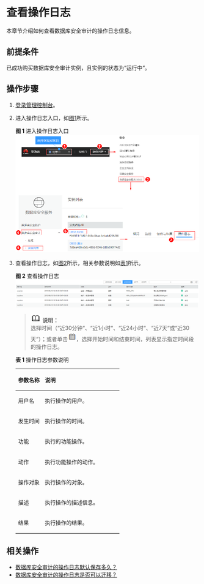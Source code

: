 # 查看操作日志<a name="ZH-CN_TOPIC_0145254213"></a>

本章节介绍如何查看数据库安全审计的操作日志信息。

## 前提条件<a name="section441811405410"></a>

已成功购买数据库安全审计实例，且实例的状态为“运行中“。

## 操作步骤<a name="section16337113512514"></a>

1.  [登录管理控制台](https://console.huaweicloud.com/)。
2.  进入操作日志入口，如[图1](#fig6102151075519)所示。

    **图 1**  进入操作日志入口<a name="fig6102151075519"></a>  
    ![](figures/进入操作日志入口.png "进入操作日志入口")

3.  查看操作日志，如[图2](#fig6278124313101)所示，相关参数说明如[表1](#table4295843716304)所示。

    **图 2**  查看操作日志<a name="fig6278124313101"></a>  
    ![](figures/查看操作日志.png "查看操作日志")

    >![](public_sys-resources/icon-note.gif) **说明：**   
    >选择时间（“近30分钟“、“近1小时“、“近24小时“、“近7天“或“近30天“）；或者单击![](figures/日历-65.png)，选择开始时间和结束时间，列表显示指定时间段的操作日志。  

    **表 1**  操作日志参数说明

    <a name="table4295843716304"></a>
    <table><thead align="left"><tr id="row4338993216304"><th class="cellrowborder" valign="top" width="25.669999999999998%" id="mcps1.2.3.1.1"><p id="p2492361616304"><a name="p2492361616304"></a><a name="p2492361616304"></a>参数名称</p>
    </th>
    <th class="cellrowborder" valign="top" width="74.33%" id="mcps1.2.3.1.2"><p id="p554697916304"><a name="p554697916304"></a><a name="p554697916304"></a>说明</p>
    </th>
    </tr>
    </thead>
    <tbody><tr id="row8736194992614"><td class="cellrowborder" valign="top" width="25.669999999999998%" headers="mcps1.2.3.1.1 "><p id="p27371849182610"><a name="p27371849182610"></a><a name="p27371849182610"></a>用户名</p>
    </td>
    <td class="cellrowborder" valign="top" width="74.33%" headers="mcps1.2.3.1.2 "><p id="p673724912620"><a name="p673724912620"></a><a name="p673724912620"></a>执行操作的用户。</p>
    </td>
    </tr>
    <tr id="row3896937416304"><td class="cellrowborder" valign="top" width="25.669999999999998%" headers="mcps1.2.3.1.1 "><p id="p240275716304"><a name="p240275716304"></a><a name="p240275716304"></a>发生时间</p>
    </td>
    <td class="cellrowborder" valign="top" width="74.33%" headers="mcps1.2.3.1.2 "><p id="p6040559116304"><a name="p6040559116304"></a><a name="p6040559116304"></a>执行操作的时间。</p>
    </td>
    </tr>
    <tr id="row38169719100"><td class="cellrowborder" valign="top" width="25.669999999999998%" headers="mcps1.2.3.1.1 "><p id="p11817178103"><a name="p11817178103"></a><a name="p11817178103"></a>功能</p>
    </td>
    <td class="cellrowborder" valign="top" width="74.33%" headers="mcps1.2.3.1.2 "><p id="p781717151012"><a name="p781717151012"></a><a name="p781717151012"></a>执行的功能操作。</p>
    </td>
    </tr>
    <tr id="row121453182104"><td class="cellrowborder" valign="top" width="25.669999999999998%" headers="mcps1.2.3.1.1 "><p id="p8145151818109"><a name="p8145151818109"></a><a name="p8145151818109"></a>动作</p>
    </td>
    <td class="cellrowborder" valign="top" width="74.33%" headers="mcps1.2.3.1.2 "><p id="p21451918111019"><a name="p21451918111019"></a><a name="p21451918111019"></a>执行功能操作的动作。</p>
    </td>
    </tr>
    <tr id="row1675442617106"><td class="cellrowborder" valign="top" width="25.669999999999998%" headers="mcps1.2.3.1.1 "><p id="p875482618104"><a name="p875482618104"></a><a name="p875482618104"></a>操作对象</p>
    </td>
    <td class="cellrowborder" valign="top" width="74.33%" headers="mcps1.2.3.1.2 "><p id="p12754192617103"><a name="p12754192617103"></a><a name="p12754192617103"></a>执行操作的对象。</p>
    </td>
    </tr>
    <tr id="row1332204111319"><td class="cellrowborder" valign="top" width="25.669999999999998%" headers="mcps1.2.3.1.1 "><p id="p33321041237"><a name="p33321041237"></a><a name="p33321041237"></a>描述</p>
    </td>
    <td class="cellrowborder" valign="top" width="74.33%" headers="mcps1.2.3.1.2 "><p id="p189761521111719"><a name="p189761521111719"></a><a name="p189761521111719"></a>执行操作的描述信息。</p>
    </td>
    </tr>
    <tr id="row0860165713317"><td class="cellrowborder" valign="top" width="25.669999999999998%" headers="mcps1.2.3.1.1 "><p id="p12331342414"><a name="p12331342414"></a><a name="p12331342414"></a>结果</p>
    </td>
    <td class="cellrowborder" valign="top" width="74.33%" headers="mcps1.2.3.1.2 "><p id="p17861057634"><a name="p17861057634"></a><a name="p17861057634"></a>执行操作的结果。</p>
    </td>
    </tr>
    </tbody>
    </table>


## 相关操作<a name="section145416511519"></a>

-   [数据库安全审计的操作日志默认保存多久？](https://support.huaweicloud.com/dbss_faq/dbss_01_0224.html)
-   [数据库安全审计的操作日志是否可以迁移？](https://support.huaweicloud.com/dbss_faq/dbss_01_0227.html)

